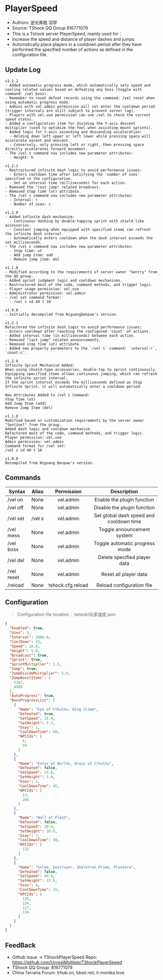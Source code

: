 # PlayerSpeed

- Authors: 逆光奔跑 羽学
- Source: TShock QQ Group 816771079
- This is a Tshock server PlayerSpeed, mainly used for：
- Increase the speed and distance of player dashes and jumps.
- Automatically place players in a cooldown period after they have performed the specified number of actions as defined in the configuration file.

## Update Log

```
v1.2.2
- Added automatic progress mode, which automatically sets speed and cooling related values based on defeating any boss (toggle with command: /vel boss).
- Remember to reset defeat records using the command: /vel reset when using automatic progress mode.
- Admins with vel.admin permission will not enter the cooldown period (trigger intervals are still subject to prevent server lag).
- Players with vel.use permission can use /vel to check the current speed status.
- Added a configuration item for dividing the Y-axis descent multiplier (used to optimize the feel when assisting mount sprints).
- Added logic for Y-axis ascending and descending acceleration:
  - Holding down left upper or left lower while pressing space will accelerate ascent and descent.
  - Conversely, only pressing left or right, then pressing space directly accelerates forward movement.
- The /vel s command now includes new parameter attributes:
  - Height: h

v1.2.1
- Restructured infinite dash logic to avoid performance issues:
  - Enters cooldown time after satisfying the 'number of uses' specified in the configuration.
  - Set an interval time (milliseconds) for each action.
- Removed the "last jump" related broadcast.
- Removed stop time (ut) attribute.
- The /vel s command now includes new parameter attributes:
  - Interval: r
  - Number of uses: c

v1.2.0
- Added infinite dash mechanism:
  - Continuous dashing by double-tapping sprint with shield-like accessories.
  - Constant jumping when equipped with specified items can refresh the infinite dash interval.
  - Automatically enters cooldown when the dash interval exceeds the set milliseconds.
- The /vel s command now includes new parameter attributes:
  - Stop time: ut
  - Add jump item: add
  - Remove jump item: del

v1.1.0
- Modified according to the requirements of server owner "Sentry" from the QQ group.
- Added sprint judgment logic and cooldown mechanisms.
- Restructured most of the code, command methods, and trigger logic.
- Player usage permission: vel.use
- Administrator permission: vel.admin
- /vel set command format:
  - /vel s sd 40 t 10

v1.0.0
- Initially decompiled from Niguangbenpao's version.

v1.2.1
Refactored the infinite dash logic to avoid performance issues:
- Enters cooldown after reaching the configured 'count' of actions.
- Added interval time (in milliseconds) between each action.
- Removed "last jump" related announcements.
- Removed stop time (ut) attribute.
- Added new property parameters to the `/vel s` command: `interval:r`, `count:c`.

v1.2.0
Infinite Sprint Mechanism Added:
When using shield-type accessories, double-tap to sprint continuously.
Equipping specified items allows continuous jumping, which can refresh the infinite sprint interval.
If the sprint interval exceeds the milliseconds defined as Stop Infinite Sprint, it will automatically enter a cooldown period.

New Attributes Added to /vel s Command:
Stop Time (ut)
Add Jump Item (add)
Remove Jump Item (del)

v1.1.0
Modified based on customization requirements by the server owner "Sentinel" from the group.
Added dash logic and cooldown mechanism.
Refactored most of the code, command methods, and trigger logic.
Player permission: vel.use
Admin permission: vel.admin
Command format for /vel set:
/vel s sd 40 t 10

v1.0.0
Decompiled from Niguang Benpao's version.
```

## Commands

| Syntax                             | Alias  |       Permission       |                   Description                   |
| -------------------------------- | :---: | :--------------: | :--------------------------------------: |
| /vel on                          | None  | vel.admin    | Enable the plugin function           |
| /vel off                         | None  | vel.admin    | Disable the plugin function          |
| /vel set                         | /vel s| vel.admin    | Set global dash speed and cooldown time |
| /vel mess                        | None  | vel.admin    | Toggle announcement system            |
| /vel boss                        | None  | vel.admin    | Toggle automatic progress mode            |
| /vel del                         | None  | vel.admin    | Delete specified player data          |
| /vel reset                       | None  | vel.admin    | Reset all player data                 |
| /reload                          | None  | tshock.cfg.reload | Reload configuration file |

## Configuration
> Configuration file location： tshock/玩家速度.json
```json
{
  "Enabled": true,
  "Uses": 5,
  "Interval": 2000.0,
  "CoolDown": 25,
  "Speed": 20.0,
  "Height": 5.0,
  "Broadcast": true,
  "Sprint": true,
  "SprintMultiplier": 1.5,
  "Jump": true,
  "JumpDivideMultiplier": 5.0,
  "JumpBoostItems": [
    5107,
    4989
  ],
  "AutoProgress": true,
  "BossProgressList": [
    {
      "Name": "Eye of Cthulhu, King Slime",
      "Defeated": true,
      "SetSpeed": 20.0,
      "SetHeight": 2.5,
      "Uses": 1,
      "CoolDownTime": 60,
      "NPCIds": [
        4,
        50
      ]
    },
    {
      "Name": "Eater of Worlds, Brain of Cthulhu",
      "Defeated": false,
      "SetSpeed": 25.0,
      "SetHeight": 5.0,
      "Uses": 2,
      "CoolDownTime": 45,
      "NPCIds": [
        13,
        266
      ]
    },
    {
      "Name": "Wall of Flesh",
      "Defeated": false,
      "SetSpeed": 30.0,
      "SetHeight": 10.0,
      "Uses": 3,
      "CoolDownTime": 30,
      "NPCIds": [
        113
      ]
    },
    {
      "Name": "Golem, Destroyer, Skeletron Prime, Plantera",
      "Defeated": false,
      "SetSpeed": 40.0,
      "SetHeight": 15.0,
      "Uses": 4,
      "CoolDownTime": 15,
      "NPCIds": [
        125,
        126,
        127,
        134
      ]
    }
  ]
}
```
## FeedBack
- Github Issue -> TShockPlayerSpeed Repo: https://github.com/UnrealMultiple/TShockPlayerSpeed
- TShock QQ Group: 816771079
- China Terraria Forum: trhub.cn, bbstr.net, tr.monika.love
